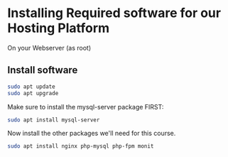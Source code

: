 # Installing Required software for our Hosting Platform

On your Webserver (as root)

## Install software

```bash
sudo apt update
sudo apt upgrade
```

Make sure to install the mysql-server package FIRST:

```bash
sudo apt install mysql-server
```

Now install the other packages we'll need for this course.

```bash
sudo apt install nginx php-mysql php-fpm monit
```

